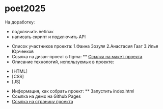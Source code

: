 # poet2025

На доработку:
- подключить вебпак
- написать скрипт и подключить API

* Список участников проекта:
1.Фаина Зозуля
2.Анастасия Гааг
3.Илья Юрченков
* Ссылка на дизан-проект в figma:
** [Ссылка на макет проекта](https://www.figma.com/file/Oy4E4Jc69k58aHbDeSKbs5/%D0%A5%D0%B0%D0%BA%D0%B0%D1%82%D0%BE%D0%BD?node-id=0%3A1)
* Описание технологий, используемых в проекте:
- [HTML]
- [CSS]
- [JS]
* Информация, как собрать проект:
** Запустить index.html
* Ссылка на демо на Github Pages
* [Ссылка на страницу проекта](https://gaaganastasia.github.io/poet2025/pages/index.html)
